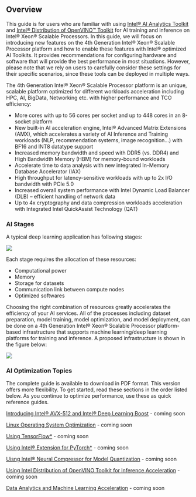 ## Overview

This guide is for users who are familiar with using [Intel® AI Analytics Toolkit](https://www.intel.com/content/www/us/en/developer/tools/oneapi/ai-analytics-toolkit.html) and [Intel® Distribution of OpenVINO™ Toolkit](https://www.intel.com/content/www/us/en/developer/tools/openvino-toolkit/overview.html) for AI training and inference on Intel® Xeon® Scalable Processors. In this guide, we will focus on introducing new features on the 4th Generation Intel® Xeon® Scalable Processor platform and how to enable these features with Intel® optimized AI Toolkits. It provides recommendations for configuring hardware and software that will provide the best performance in most situations. However, please note that we rely on users to carefully consider these settings for their specific scenarios, since these tools can be deployed in multiple ways.

The 4th Generation Intel&reg; Xeon&reg; Scalable Processor platform is an unique, scalable platform optimized for different workloads acceleration including HPC, AI, BigData, Networking etc. with higher performance and TCO efficiency: 

- More cores with up to 56 cores per socket and up to 448 cores in an 8-socket platform
- New built-in AI acceleration engine, Intel® Advanced Matrix Extensions (AMX), which accelerates a variety of AI Inference and Training workloads (NLP, recommendation systems, image recognition…) with BF16 and INT8 datatype support
- Increased memory bandwidth and speed with DDR5 (vs. DDR4) and High Bandwidth Memory (HBM) for memory-bound workloads 
- Accelerate time to data analysis with new integrated In-Memory Database Accelerator (IAX)
- High throughput for latency-sensitive workloads with up to 2x I/O bandwidth with PCIe 5.0
- Increased overall system performance with Intel Dynamic Load Balancer (DLB) – efficient handling of network data
- Up to 4x cryptography and data compression workloads acceleration with Integrated Intel QuickAssist Technology (QAT) 

### AI Stages

A typical deep learning application has following stages:

![](https://github.com/intel-sandbox/tuning_guides.spr.ai/blob/dev-202208/images/dl-stages.jpg)

Each stage requires the allocation of these resources:  

- Computational power
- Memory
- Storage for datasets
- Communication link between compute nodes
- Optimized softwares

Choosing the right combination of resources greatly accelerates the efficiency of your AI services.  All of the processes including dataset preparation, model training, model optimization, and model deployment, can be done on a 4th Generation Intel&reg; Xeon&reg; Scalable Processor platform-based infrastructure that supports machine learning/deep learning platforms for training and inference. A proposed infrastructure is shown in the figure below:

![](https://github.com/intel-sandbox/tuning_guides.spr.ai/blob/dev-202208/images/dl-infrastructure.jpg)

### AI Optimization Topics

The complete guide is available to download in PDF format.  This version offers more flexibility.  To get started, read these sections in the order listed below.  As you continue to optimize performance, use these as quick reference guides.

[Introducing Intel® AVX-512 and Intel® Deep Learning Boost](spr_amx.md) - coming soon

[Linux Operating System Optimization](spr_environment.md)  - coming soon

[Using TensorFlow*](spr_tf.md)  - coming soon

[Using Intel® Extension for PyTorch*](spr_pytorch.md)  - coming soon

[Uisng Intel® Neural Compressor for Model Quantization](spr_inc.md) - coming soon

[Using Intel Distribution of OpenVINO Toolkit for Inference Acceleration](spr_ov.md) - coming soon

[Data Analytics and Machine Learning Acceleration](spr_ml.md) - coming soon

